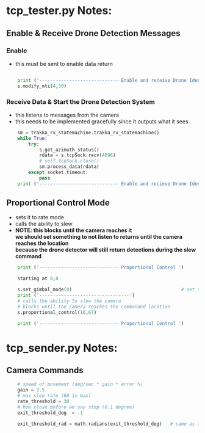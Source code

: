 # tcp_tester.py Notes:

## Enable & Receive Drone Detection Messages

### Enable
- this must be sent to enable data return
```python

	print ('----------------------------- Enable and receive Drone Identification Messages ')
	s.modify_mti(4,30)
```
  
  

### Receive Data & Start the Drone Detection System
- this listens to messages from the camera
- this needs to be implemented gracefully since it outputs what it sees

```python
	sm = trakka_rx_statemachine.trakka_rx_statemachine()
	while True:
    	try:
        	s.get_azimuth_status()
        	rdata = s.tcpSock.recv(4096) 
        	# self.tcpSock.close()
        	sm.process_data(rdata)
    	except socket.timeout:
        	pass
	print ('----------------------------- Enable and recieve Drone Identification Messages ')
```



## Proportional Control Mode
- sets it to rate mode
- calls the ability to slew
- **NOTE: this blocks until the camera reaches it**  
	**we should set something to not listen to returns until the camera reaches the location**  
	**because the drone detector will still return detections during the slew command**
```python
	print ('----------------------------- Proportional Control ')

	starting at 0,0

	s.set_gimbal_mode(0)                                        # set to rate mode
	print ('---------------------------------')
	# calls the ability to slew the camera
	# blocks until the camera reaches the commanded location
	s.proportional_control(16,67)

	print ('----------------------------- Proportional Control ')
```

# tcp_sender.py Notes:

## Camera Commands
```python
    # speed of movement (deg/sec * gain * error %)
	gain = 2.5
	# max slew rate (60 is max)
    rate_threshold = 30
	# how close before we say stop (0.1 degree)
    exit_threshold_deg  = .1          

    exit_threshold_rad = math.radians(exit_threshold_deg)   # same as above
```